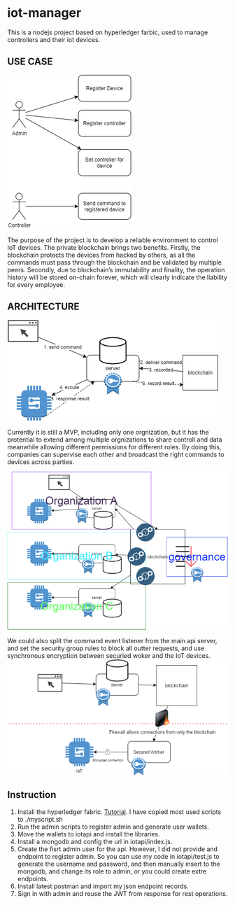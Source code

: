 # iot-manager
This is a nodejs project based on hyperledger farbic, used to manage controllers and their iot devices.

## USE CASE
![usecase](./usecase.png)

The purpose of the project is to develop a reliable environment to control IoT devices. The private blockchain brings two benefits.  Firstly, the blockchain protects the devices from hacked by others, as all the commands must pass through the blockchain and be validated by multiple peers. Secondly, due to blockchain’s immutability and finality, the operation history will be stored on-chain forever, which will clearly indicate the liability for every employee. 

## ARCHITECTURE
![architecture](./architecture.png)

Currently it is still a MVP, including only one orgnization, but it has the protential to extend among multiple orgnizations to share controll and data meanwhile allowing different permissions for different roles. By doing this, companies can supervise each other and broadcast the right commands to devices across parties.

![architecturefuture](./architecturefuture.png)

We could also split the command event listener from the main api server, and set the security group rules to block all outter requests, and use synchronous encryption between securied woker and the IoT devices.
![firewall](./firewall.png)



## Instruction
1. Install the hyperledger fabric. [Tutorial](https://hyperledger-fabric.readthedocs.io/en/release-2.2/getting_started.html). I have copied most used scripts to ./myscript.sh
2. Run the admin scripts to register admin and generate user wallets.
3. Move the wallets to iotapi and install the libraries.
4. Install a mongodb and config the url in iotapi/index.js.
5. Create the fisrt admin user for the api. However, I did not provide and endpoint to register admin. So you can use my code in iotapi/test.js to generate the username and password, and then manually insert to the mongodb, and change its role to admin, or you could create extre endpoints. 
6. Install latest postman and import my json endpoint records.
7. Sign in with admin and reuse the JWT from response for rest operations.
